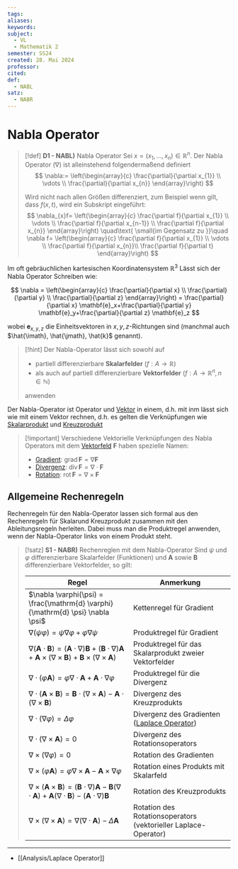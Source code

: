 ```yaml
---
tags: 
aliases: 
keywords: 
subject:
  - VL
  - Mathematik 2
semester: SS24
created: 28. Mai 2024
professor: 
cited: 
def:
  - NABL
satz:
  - NABR
---
```

 

# Nabla Operator

> [!def] **D1 - NABL)** Nabla Operator
> Sei $x = (x_{1}, \dots, x_n) \in \mathbb{R}^{n}$. Der Nabla Operator ($\nabla$) ist alleinstehend folgendermaßend definiert
> $$
> \nabla:= \left(\begin{array}{c} \frac{\partial}{\partial x_{1}} \\ \vdots \\ \frac{\partial}{\partial x_{n}} \end{array}\right)
> $$
> 
> Wird nicht nach allen Größen differenziert, zum Beispiel wenn gilt, dass $f(x,t)$, wird ein Subskript eingeführt:
> $$
> \nabla_{x}f= \left(\begin{array}{c} \frac{\partial f}{\partial x_{1}} \\ \vdots \\ \frac{\partial f}{\partial x_{n-1}} \\ \frac{\partial f}{\partial x_{n}} \end{array}\right) \quad\text{ \small{im Gegensatz zu }}\quad  \nabla f= \left(\begin{array}{c} \frac{\partial f}{\partial x_{1}} \\ \vdots \\ \frac{\partial f}{\partial x_{n}}\\ \frac{\partial f}{\partial t} \end{array}\right)
> $$


Im oft gebräuchlichen kartesischen Koordinatensystem $\mathbb{R}^{3}$ Lässt sich der Nabla Operator Schreiben wie:

$$
\nabla = \left(\begin{array}{c}
\frac{\partial}{\partial x} \\
\frac{\partial}{\partial y} \\
\frac{\partial}{\partial z}
\end{array}\right) = \frac{\partial}{\partial x} \mathbf{e}_x+\frac{\partial}{\partial y} \mathbf{e}_y+\frac{\partial}{\partial z} \mathbf{e}_z
$$

wobei $\mathbf{e}_{x, y, z}$ die Einheitsvektoren in $x, y, z$-Richtungen sind (manchmal auch $\hat{\imath}, \hat{\jmath}, \hat{k}$ genannt).
   
> [!hint] Der Nabla-Operator lässt sich sowohl auf
> - partiell differenzierbare **Skalarfelder** ($f:A\to \mathbb{R}$)
> - als auch auf partiell differenzierbare **Vektorfelder** ($f:A \to \mathbb{R}^{n}, n \in\mathbb{N}$)
> 
> anwenden

Der Nabla-Operator ist Operator und [Vektor](../Algebra/Vektor.md) in einem, d.h. mit inm lässt sich wie mit einem Vektor rechnen, d.h. es gelten die Verknüpfungen wie [Skalarprodukt](../Algebra/Skalarprodukt.md) und [Kreuzprodukt](../Algebra/Kreuzprodukt.md)

> [!important] Verschiedene Vektorielle Verknüpfungen des Nabla Operators mit dem [Vektorfeld](../../Elektrotechnik/Vektorfeld.md) $\mathbf{F}$ haben spezielle Namen:
> - [Gradient](Analysis/Gradient.md): $\mathrm{grad} \,\mathbf{F} = \nabla \mathbf{F}$
> - [Divergenz](Divergenz.md): $\mathrm{div}\, \mathbf{F} = \nabla \cdot\mathbf{F}$
> - [Rotation](../../Elektrotechnik/Rotor.md): $\mathrm{rot}\, \mathbf{F} = \nabla \times \mathbf{F}$

## Allgemeine Rechenregeln

Rechenregeln für den Nabla-Operator lassen sich formal aus den Rechenregeln für Skalarund Kreuzprodukt zusammen mit den Ableitungsregeln herleiten.
Dabei muss man die Produktregel anwenden, wenn der Nabla-Operator links von einem Produkt steht.

> [!satz] **S1 - NABR)** Rechenreglen mit dem Nabla-Operator
> Sind $\psi$ und $\varphi$ differenzierbare Skalarfelder (Funktionen) und $\boldsymbol{A}$ sowie $\boldsymbol{B}$ differenzierbare Vektorfelder, so gilt:
>
> |**Regel**|**Anmerkung**|
> |---|---|
> |$\nabla \varphi(\psi) = \frac{\mathrm{d} \varphi}{\mathrm{d} \psi} \nabla \psi$|Kettenregel für Gradient|
> |$\nabla(\psi \varphi) = \psi \nabla \varphi + \varphi \nabla \psi$|Produktregel für Gradient|
> |$\nabla(\boldsymbol{A} \cdot \boldsymbol{B}) = (\boldsymbol{A} \cdot \nabla) \boldsymbol{B} + (\boldsymbol{B} \cdot \nabla) \boldsymbol{A} + \boldsymbol{A} \times (\nabla \times \boldsymbol{B}) + \boldsymbol{B} \times (\nabla \times \boldsymbol{A})$|Produktregel für das Skalarprodukt zweier Vektorfelder|
> |$\nabla \cdot (\varphi \boldsymbol{A}) = \varphi \nabla \cdot \boldsymbol{A} + \boldsymbol{A} \cdot \nabla \varphi$|Produktregel für die Divergenz|
> |$\nabla \cdot (\boldsymbol{A} \times \boldsymbol{B}) = \boldsymbol{B} \cdot (\nabla \times \boldsymbol{A}) - \boldsymbol{A} \cdot (\nabla \times \boldsymbol{B})$|Divergenz des Kreuzprodukts|
> |$\nabla \cdot (\nabla \varphi) = \Delta \varphi$|Divergenz des Gradienten ([Laplace Operator](Laplace%20Operator.md))|
> |$\nabla \cdot (\nabla \times \boldsymbol{A}) = 0$|Divergenz des Rotationsoperators|
> |$\nabla \times (\nabla \varphi) = 0$|Rotation des Gradienten|
> |$\nabla \times (\varphi \boldsymbol{A}) = \varphi \nabla \times \boldsymbol{A} - \boldsymbol{A} \times \nabla \varphi$|Rotation eines Produkts mit Skalarfeld|
> |$\nabla \times (\boldsymbol{A} \times \boldsymbol{B}) = (\boldsymbol{B} \cdot \nabla) \boldsymbol{A} - \boldsymbol{B} (\nabla \cdot \boldsymbol{A}) + \boldsymbol{A} (\nabla \cdot \boldsymbol{B}) - (\boldsymbol{A} \cdot \nabla) \boldsymbol{B}$|Rotation des Kreuzprodukts|
> |$\nabla \times (\nabla \times \boldsymbol{A}) = \nabla (\nabla \cdot \boldsymbol{A}) - \Delta \boldsymbol{A}$|Rotation des Rotationsoperators (vektorieller Laplace-Operator)|

---

- [[Analysis/Laplace Operator]]